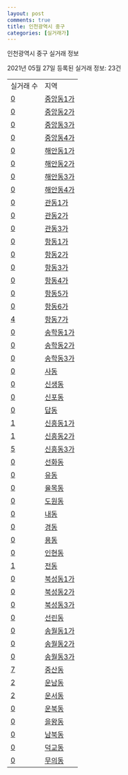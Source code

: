 ```yaml
---
layout: post
comments: true
title: 인천광역시 중구
categories: [실거래가]
---
```


인천광역시 중구 실거래 정보

2021년 05월 27일 등록된 실거래 정보: 23건


<table>
  <tr>
    <td>실거래 수</td>
    <td>지역</td>
  </tr>

  
  <tr>
    <td><a href="2811010100.html">0</a></td>
    <td><a href="2811010100.html">중앙동1가</a></td>
  </tr>
    

  <tr>
    <td><a href="2811010200.html">0</a></td>
    <td><a href="2811010200.html">중앙동2가</a></td>
  </tr>
    

  <tr>
    <td><a href="2811010300.html">0</a></td>
    <td><a href="2811010300.html">중앙동3가</a></td>
  </tr>
    

  <tr>
    <td><a href="2811010400.html">0</a></td>
    <td><a href="2811010400.html">중앙동4가</a></td>
  </tr>
    

  <tr>
    <td><a href="2811010500.html">0</a></td>
    <td><a href="2811010500.html">해안동1가</a></td>
  </tr>
    

  <tr>
    <td><a href="2811010600.html">0</a></td>
    <td><a href="2811010600.html">해안동2가</a></td>
  </tr>
    

  <tr>
    <td><a href="2811010700.html">0</a></td>
    <td><a href="2811010700.html">해안동3가</a></td>
  </tr>
    

  <tr>
    <td><a href="2811010800.html">0</a></td>
    <td><a href="2811010800.html">해안동4가</a></td>
  </tr>
    

  <tr>
    <td><a href="2811010900.html">0</a></td>
    <td><a href="2811010900.html">관동1가</a></td>
  </tr>
    

  <tr>
    <td><a href="2811011000.html">0</a></td>
    <td><a href="2811011000.html">관동2가</a></td>
  </tr>
    

  <tr>
    <td><a href="2811011100.html">0</a></td>
    <td><a href="2811011100.html">관동3가</a></td>
  </tr>
    

  <tr>
    <td><a href="2811011200.html">0</a></td>
    <td><a href="2811011200.html">항동1가</a></td>
  </tr>
    

  <tr>
    <td><a href="2811011300.html">0</a></td>
    <td><a href="2811011300.html">항동2가</a></td>
  </tr>
    

  <tr>
    <td><a href="2811011400.html">0</a></td>
    <td><a href="2811011400.html">항동3가</a></td>
  </tr>
    

  <tr>
    <td><a href="2811011500.html">0</a></td>
    <td><a href="2811011500.html">항동4가</a></td>
  </tr>
    

  <tr>
    <td><a href="2811011600.html">0</a></td>
    <td><a href="2811011600.html">항동5가</a></td>
  </tr>
    

  <tr>
    <td><a href="2811011700.html">0</a></td>
    <td><a href="2811011700.html">항동6가</a></td>
  </tr>
    

  <tr>
    <td><a href="2811011800.html">4</a></td>
    <td><a href="2811011800.html">항동7가</a></td>
  </tr>
    

  <tr>
    <td><a href="2811011900.html">0</a></td>
    <td><a href="2811011900.html">송학동1가</a></td>
  </tr>
    

  <tr>
    <td><a href="2811012000.html">0</a></td>
    <td><a href="2811012000.html">송학동2가</a></td>
  </tr>
    

  <tr>
    <td><a href="2811012100.html">0</a></td>
    <td><a href="2811012100.html">송학동3가</a></td>
  </tr>
    

  <tr>
    <td><a href="2811012200.html">0</a></td>
    <td><a href="2811012200.html">사동</a></td>
  </tr>
    

  <tr>
    <td><a href="2811012300.html">0</a></td>
    <td><a href="2811012300.html">신생동</a></td>
  </tr>
    

  <tr>
    <td><a href="2811012400.html">0</a></td>
    <td><a href="2811012400.html">신포동</a></td>
  </tr>
    

  <tr>
    <td><a href="2811012500.html">0</a></td>
    <td><a href="2811012500.html">답동</a></td>
  </tr>
    

  <tr>
    <td><a href="2811012600.html">1</a></td>
    <td><a href="2811012600.html">신흥동1가</a></td>
  </tr>
    

  <tr>
    <td><a href="2811012700.html">1</a></td>
    <td><a href="2811012700.html">신흥동2가</a></td>
  </tr>
    

  <tr>
    <td><a href="2811012800.html">5</a></td>
    <td><a href="2811012800.html">신흥동3가</a></td>
  </tr>
    

  <tr>
    <td><a href="2811012900.html">0</a></td>
    <td><a href="2811012900.html">선화동</a></td>
  </tr>
    

  <tr>
    <td><a href="2811013000.html">0</a></td>
    <td><a href="2811013000.html">유동</a></td>
  </tr>
    

  <tr>
    <td><a href="2811013100.html">0</a></td>
    <td><a href="2811013100.html">율목동</a></td>
  </tr>
    

  <tr>
    <td><a href="2811013200.html">0</a></td>
    <td><a href="2811013200.html">도원동</a></td>
  </tr>
    

  <tr>
    <td><a href="2811013300.html">0</a></td>
    <td><a href="2811013300.html">내동</a></td>
  </tr>
    

  <tr>
    <td><a href="2811013400.html">0</a></td>
    <td><a href="2811013400.html">경동</a></td>
  </tr>
    

  <tr>
    <td><a href="2811013500.html">0</a></td>
    <td><a href="2811013500.html">용동</a></td>
  </tr>
    

  <tr>
    <td><a href="2811013600.html">0</a></td>
    <td><a href="2811013600.html">인현동</a></td>
  </tr>
    

  <tr>
    <td><a href="2811013700.html">1</a></td>
    <td><a href="2811013700.html">전동</a></td>
  </tr>
    

  <tr>
    <td><a href="2811013800.html">0</a></td>
    <td><a href="2811013800.html">북성동1가</a></td>
  </tr>
    

  <tr>
    <td><a href="2811013900.html">0</a></td>
    <td><a href="2811013900.html">북성동2가</a></td>
  </tr>
    

  <tr>
    <td><a href="2811014000.html">0</a></td>
    <td><a href="2811014000.html">북성동3가</a></td>
  </tr>
    

  <tr>
    <td><a href="2811014100.html">0</a></td>
    <td><a href="2811014100.html">선린동</a></td>
  </tr>
    

  <tr>
    <td><a href="2811014200.html">0</a></td>
    <td><a href="2811014200.html">송월동1가</a></td>
  </tr>
    

  <tr>
    <td><a href="2811014300.html">0</a></td>
    <td><a href="2811014300.html">송월동2가</a></td>
  </tr>
    

  <tr>
    <td><a href="2811014400.html">0</a></td>
    <td><a href="2811014400.html">송월동3가</a></td>
  </tr>
    

  <tr>
    <td><a href="2811014500.html">7</a></td>
    <td><a href="2811014500.html">중산동</a></td>
  </tr>
    

  <tr>
    <td><a href="2811014600.html">2</a></td>
    <td><a href="2811014600.html">운남동</a></td>
  </tr>
    

  <tr>
    <td><a href="2811014700.html">2</a></td>
    <td><a href="2811014700.html">운서동</a></td>
  </tr>
    

  <tr>
    <td><a href="2811014800.html">0</a></td>
    <td><a href="2811014800.html">운북동</a></td>
  </tr>
    

  <tr>
    <td><a href="2811014900.html">0</a></td>
    <td><a href="2811014900.html">을왕동</a></td>
  </tr>
    

  <tr>
    <td><a href="2811015000.html">0</a></td>
    <td><a href="2811015000.html">남북동</a></td>
  </tr>
    

  <tr>
    <td><a href="2811015100.html">0</a></td>
    <td><a href="2811015100.html">덕교동</a></td>
  </tr>
    

  <tr>
    <td><a href="2811015200.html">0</a></td>
    <td><a href="2811015200.html">무의동</a></td>
  </tr>
    


</table>
    